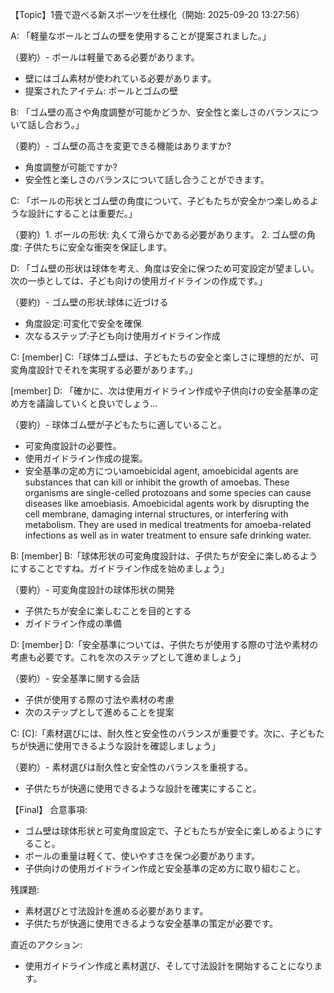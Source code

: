 【Topic】1畳で遊べる新スポーツを仕様化（開始: 2025-09-20 13:27:56）

A: 「軽量なボールとゴムの壁を使用することが提案されました。」

（要約）- ボールは軽量である必要があります。
- 壁にはゴム素材が使われている必要があります。
- 提案されたアイテム: ボールとゴムの壁

B: 「ゴム壁の高さや角度調整が可能かどうか、安全性と楽しさのバランスについて話し合おう。」

（要約）- ゴム壁の高さを変更できる機能はありますか?
- 角度調整が可能ですか?
- 安全性と楽しさのバランスについて話し合うことができます。

C: 「ボールの形状とゴム壁の角度について、子どもたちが安全かつ楽しめるような設計にすることは重要だ。」

（要約）1. ボールの形状: 丸くて滑らかである必要があります。
2. ゴム壁の角度: 子供たちに安全な衝突を保証します。

D: 「ゴム壁の形状は球体を考え、角度は安全に保つため可変設定が望ましい。次の一歩としては、子ども向けの使用ガイドラインの作成です。」

（要約）- ゴム壁の形状:球体に近づける
- 角度設定:可変化で安全を確保
- 次なるステップ:子ども向け使用ガイドライン作成

C: [member] C:「球体ゴム壁は、子どもたちの安全と楽しさに理想的だが、可変角度設計でそれを実現する必要があります。」

[member] D: 「確かに、次は使用ガイドライン作成や子供向けの安全基準の定め方を議論していくと良いでしょう…

（要約）- 球体ゴム壁が子どもたちに適していること。
- 可変角度設計の必要性。
- 使用ガイドライン作成の提案。
- 安全基準の定め方についamoebicidal agent, amoebicidal agents are substances that can kill or inhibit the growth of amoebas. These organisms are single-celled protozoans and some species can cause diseases like amoebiasis. Amoebicidal agents work by disrupting the cell membrane, damaging internal structures, or interfering with metabolism. They are used in medical treatments for amoeba-related infections as well as in water treatment to ensure safe drinking water.

B: [member] B:「球体形状の可変角度設計は、子供たちが安全に楽しめるようにすることですね。ガイドライン作成を始めましょう」

（要約）- 可変角度設計の球体形状の開発
- 子供たちが安全に楽しむことを目的とする
- ガイドライン作成の準備

D: [member] D:「安全基準については、子供たちが使用する際の寸法や素材の考慮も必要です。これを次のステップとして進めましょう」

（要約）- 安全基準に関する会話
- 子供が使用する際の寸法や素材の考慮
- 次のステップとして進めることを提案

C: [C]:「素材選びには、耐久性と安全性のバランスが重要です。次に、子どもたちが快適に使用できるような設計を確認しましょう」

（要約）- 素材選びは耐久性と安全性のバランスを重視する。
- 子供たちが快適に使用できるような設計を確実にすること。

【Final】
合意事項:
- ゴム壁は球体形状と可変角度設定で、子どもたちが安全に楽しめるようにすること。
- ボールの重量は軽くて、使いやすさを保つ必要があります。
- 子供向けの使用ガイドライン作成と安全基準の定め方に取り組むこと。

残課題:
- 素材選びと寸法設計を進める必要があります。
- 子供たちが快適に使用できるような安全基準の策定が必要です。

直近のアクション:
- 使用ガイドライン作成と素材選び、そして寸法設計を開始することになります。
